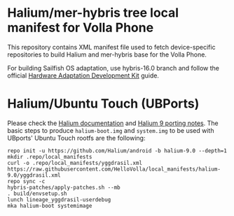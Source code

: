 # Halium/mer-hybris tree local manifest for Volla Phone

This repository contains XML manifest file used to fetch device-specific repositories to build Halium and mer-hybris base for the Volla Phone.

For building Sailfish OS adaptation, use hybris-16.0 branch and follow the official [Hardware Adaptation Development Kit](https://sailfishos.org/develop/hadk/) guide.

# Halium/Ubuntu Touch (UBPorts)
Please check the [Halium documentation](http://docs.halium.org/en/latest/) and [Halium 9 porting notes](https://github.com/ubports/porting-notes/wiki/Halium-9). The basic steps to produce `halium-boot.img` and `system.img` to be used with UBports' Ubuntu Touch rootfs are the following:

```
repo init -u https://github.com/Halium/android -b halium-9.0 --depth=1
mkdir .repo/local_manifests
curl -o .repo/local_manifests/yggdrasil.xml https://raw.githubusercontent.com/HelloVolla/local_manifests/halium-9.0/yggdrasil.xml
repo sync -c
hybris-patches/apply-patches.sh --mb
. build/envsetup.sh
lunch lineage_yggdrasil-userdebug
mka halium-boot systemimage
```
